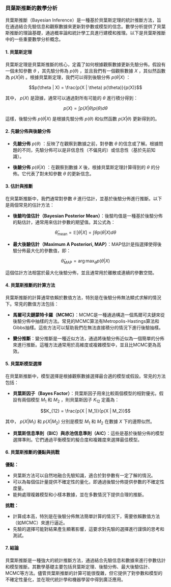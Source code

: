 ### 貝葉斯推斷的數學分析

貝葉斯推斷（Bayesian Inference）是一種基於貝葉斯定理的統計推斷方法，旨在通過結合先驗信息和觀察數據來更新對參數或模型的信念。數學分析提供了貝葉斯推斷的理論基礎，通過概率論和統計學工具進行建模和推理。以下是貝葉斯推斷中的一些重要數學分析概念。

#### 1. 貝葉斯定理

貝葉斯定理是貝葉斯推斷的核心，定義了如何根據觀察數據更新先驗分佈。假設有一個未知參數  $`\theta`$ ，其先驗分佈為  $`p(\theta)`$ ，並且我們有一個觀察數據  $`X`$ ，其似然函數為  $`p(X | \theta)`$ 。根據貝葉斯定理，我們可以得到後驗分佈  $`p(\theta | X)`$ ：


```math
p(\theta | X) = \frac{p(X | \theta) p(\theta)}{p(X)}
```


其中， $`p(X)`$  是證據，通常可以通過對所有可能的  $`\theta`$  進行積分得到：


```math
p(X) = \int p(X | \theta) p(\theta) d\theta
```


這樣，後驗分佈  $`p(\theta | X)`$  是根據先驗分佈  $`p(\theta)`$  和似然函數  $`p(X | \theta)`$  更新得到的。

#### 2. 先驗分佈與後驗分佈

- **先驗分佈**  $`p(\theta)`$ ：反映了在觀察到數據之前，對參數  $`\theta`$  的信念或了解。根據問題的不同，先驗分佈可以是非信息性（不偏見的）或信息性（基於先前知識）。

- **後驗分佈**  $`p(\theta | X)`$ ：在觀察到數據  $`X`$  後，根據貝葉斯定理計算得到的  $`\theta`$  的分佈。它代表了對未知參數  $`\theta`$  的更新信念。

#### 3. 估計與推斷

在貝葉斯推斷中，我們通常對參數  $`\theta`$  進行估計，並基於後驗分佈進行推斷。以下是兩個常見的估計方法：

- **後驗均值估計（Bayesian Posterior Mean）**：後驗均值是一種基於後驗分佈的點估計，通常用來估計參數的期望值。其公式為：
  
```math
\hat{\theta}_{\text{mean}} = \mathbb{E}[\theta | X] = \int \theta p(\theta | X) d\theta
```


- **最大後驗估計（Maximum A Posteriori, MAP）**：MAP估計是指選擇使得後驗分佈最大化的參數值，即：
  
```math
\hat{\theta}_{\text{MAP}} = \arg \max_{\theta} p(\theta | X)
```

  這個估計方法相當於最大化後驗分佈，並且通常用於離散或連續的參數空間。

#### 4. 貝葉斯推斷的計算方法

貝葉斯推斷的計算通常依賴於數值方法，特別是在後驗分佈無法顯式求解的情況下。常見的數值方法包括：

- **馬爾可夫鏈蒙特卡羅（MCMC）**：MCMC是一種通過構造一個馬爾可夫鏈來從後驗分佈中抽樣的方法。常見的MCMC算法有Metropolis-Hastings算法和Gibbs抽樣。這些方法可以幫助我們在無法直接積分的情況下進行後驗抽樣。

- **變分推斷**：變分推斷是一種近似方法，通過將後驗分佈近似為一個簡單的分佈來進行推斷。這種方法通常用於高維度或複雜模型中，並且比MCMC更為高效。

#### 5. 貝葉斯模型選擇

在貝葉斯推斷中，模型選擇是根據觀察數據選擇最合適的模型或假設。常見的方法包括：

- **貝葉斯因子（Bayes Factor）**：貝葉斯因子用來比較兩個模型的相對優劣。假設有兩個模型  $`M_1`$  和  $`M_2`$ ，則貝葉斯因子  $`K_{12}`$  定義為：
  
```math
K_{12} = \frac{p(X | M_1)}{p(X | M_2)}
```

  其中， $`p(X | M_1)`$  和  $`p(X | M_2)`$  分別是模型  $`M_1`$  和  $`M_2`$  在數據  $`X`$  下的邊際似然。

- **貝葉斯信息準則（BIC）與赤池信息準則（AIC）**：這些是基於後驗分佈的模型選擇準則。它們通過平衡模型的擬合度和複雜度來選擇最佳模型。

#### 6. 貝葉斯推斷的優點與挑戰

**優點：**

- 貝葉斯方法可以自然地融合先驗知識，適合於對參數有一定了解的情況。
- 可以為每個估計量提供不確定性的量化，即通過後驗分佈提供參數的不確定性度量。
- 能夠處理複雜模型和小樣本數據，並在多數情況下提供合理的推斷。

**挑戰：**

- 計算成本高，特別是在後驗分佈無法簡單計算的情況下，需要依賴數值方法（如MCMC）來進行逼近。
- 先驗的選擇可能對結果產生顯著影響，這要求對先驗的選擇進行謹慎的思考和測試。

#### 7. 結論

貝葉斯推斷是一種強大的統計推斷方法，通過結合先驗信息和數據來進行參數估計和模型推斷。其數學基礎主要包括貝葉斯定理、後驗分佈、最大後驗估計、MCMC等方法。儘管貝葉斯推斷的計算可能很復雜，但它提供了對參數和模型的不確定性量化，並在現代統計學和機器學習中得到廣泛應用。